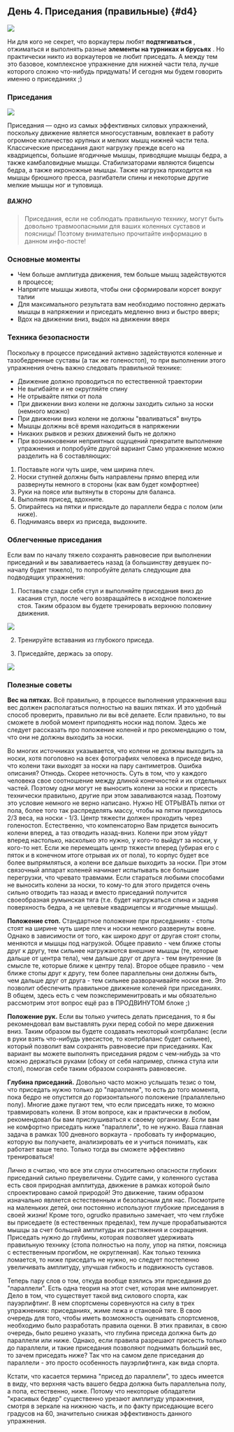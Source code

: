 ## День 4. Приседания (правильные) {#d4}

![](src/img/4.jpg)

Ни для кого не секрет, что воркаутеры любят **подтягиваться** , отжиматься и выполнять разные **элементы на турниках и брусьях** . Но практически никто из воркаутеров не любит приседать. А между тем это базовое, комплексное упражнение для нижней части тела, лучше которого сложно что-нибудь придумать! И сегодня мы будем говорить именно о приседаниях ;) 

### Приседания

![](src/img/4-1.jpg)

Приседания — одно из самых эффективных силовых упражнений, поскольку движение является многосуставным, вовлекает в работу огромное количество крупных и мелких мышц нижней части тела. Классические приседания дают нагрузку прежде всего на квадрицепсы, большие ягодичные мышцы, приводящие мышцы бедра, а также камбаловидные мышцы. Стабилизаторами являются бицепсы бедра, а также икроножные мышцы. Также нагрузка приходится на мышцы брюшного пресса, разгибатели спины и некоторые другие мелкие мышцы ног и туловища. 

> 
##### **ВАЖНО**
>
> Приседания, если не соблюдать правильную технику, могут быть довольно травмоопасными для ваших коленных суставов и поясницы! Поэтому внимательно прочитайте информацию в данном инфо-посте!

### Основные моменты

- Чем больше амплитуда движения, тем больше мышц задействуются в процессе; 
- Напрягите мышцы живота, чтобы они сформировали корсет вокруг талии 
- Для максимального результата вам необходимо постоянно держать мышцы в напряжении и приседать медленно вниз и быстро вверх; 
- Вдох на движении вниз, выдох на движении вверх 

### Техника безопасности

Поскольку в процессе приседаний активно задействуются коленные и тазобедренные суставы (а так же голеностоп), то при выполнении этого упражнения очень важно следовать правильной технике: 

- Движение должно проводиться по естественной траектории 
- Не выгибайте и не округляйте спину 
- Не отрывайте пятки от пола 
- При движении вниз колени не должны заходить сильно за носки (немного можно) 
- При движении вниз колени не должны "вваливаться" внутрь 
- Мышцы должны всё время находиться в напряжении 
- Никаких рывков и резких движений быть не должно 
- При возникновении неприятных ощущений прекратите выполнение упражнения и попробуйте другой вариант 
Само упражнение можно разделить на 6 составляющих: 

1. Поставьте ноги чуть шире, чем ширина плеч. 
2. Носки ступней должны быть направлены прямо вперед или развернуты немного в стороны (как вам будет комфортнее) 
3. Руки на поясе или вытянуты в стороны для баланса. 
4. Выполняя присед, вдохните. 
5. Опирайтесь на пятки и присядьте до параллели бедра с полом (или ниже). 
6. Поднимаясь вверх из приседа, выдохните. 

### Облегченные приседания

Если вам по началу тяжело сохранять равновесие при выполнении приседаний и вы заваливаетесь назад (а большинству девушек по-началу будет тяжело), то попробуйте делать следующие два подводящих упражнения: 

1. Поставьте сзади себя стул и выполняйте приседания вниз до касания стул, после чего возвращайтесь в исходное положение стоя. Таким образом вы будете тренировать верхнюю половину движения. 

![](src/img/4-2.jpg)

2. Тренируйте вставания из глубокого приседа. 

3. Приседайте, держась за опору. 

![](src/img/4-3.jpg)

### Полезные советы

**Вес на пятках.** Всё правильно, в процессе выполнения упражнения ваш вес должен располагаться полностью на ваших пятках. И это удобный способ проверить, правильно ли вы всё делаете. Если правильно, то вы сможете в любой момент приподнять носки над полом. Здесь же следует рассказать про положение коленей и про рекомендацию о том, что они не должны выходить за носки. 

Во многих источниках указывается, что колени не должны выходить за носки, хотя поголовно на всех фотографиях человека в приседе видно, что колени таки выходят за носки на пару сантиметров. Ошибка описания? Отнюдь. Скорее неточность. Суть в том, что у каждого человека свое соотношение между длиной конечностей и их отдельных частей. Поэтому одни могут не выносить колени за носки и присесть технически правильно, другие при этом заваливаются назад. Поэтому это условие немного не верно написано. Нужно НЕ ОТРЫВАТЬ пятки от пола, более того так распределять массу, чтобы на пятки приходилось 2/3 веса, на носки - 1/3. Центр тяжести должен проходить через голеностоп. Естественно, что компенсаторно Вам придется выносить колени вперед, а таз отводить назад-вниз. Колени при этом уйдут вперед настолько, насколько это нужно, у кого-то выйдут за носки, у кого-то нет. Если же перемещать центр тяжести вперед (убирая его с пяток и в конечном итоге отрывая их от пола), то корпус будет все более выпрямляться, а колени все дальше выходить за носки. При этом связочный аппарат коленей начинает испытывать все большие перегрузки, что чревато травмами. Если стараться любыми способами не выносить колени за носки, то кому-то для этого придется очень сильно отводить таз назад и вместо приседаний получится своеобразная румынская тяга (т.е. будет нагружаться спина и задняя поверхность бедра, а не целевые квадрицепсы и ягодичные мышцы). 

**Положение стоп.** Стандартное положение при приседаниях - стопы стоят на ширине чуть шире плеч и носки немного развернуты вовне. Однако в зависимости от того, как широко друг от другая стоят стопы, меняются и мышцы под нагрузкой. Общее правило - чем ближе стопы друг к другу, тем сильнее нагружаются внешние мышцы (те, которые дальше от центра тела), чем дальше друг от друга - тем внутренние (в смысле те, которые ближе к центру тела). Второе общее правило - чем ближе стопы друг к другу, тем более параллельны они должны быть, чем дальше друг от друга - тем сильнее разворачивайте носки вне. Это позволит обеспечить правильное движение коленей при приседаниях. В общем, здесь есть с чем поэксперименитровать и мы обязательно рассмотрим этот вопрос ещё раз в ПРОДВИНУТОМ блоке ;) 

**Положение рук.** Если вы только учитесь делать приседания, то я бы рекомендовал вам выставлять руки перед собой по мере движения вниз. Таким образом вы будете создавать некоторый контрбаланс (если в руки взять что-нибудь увесистое, то контрбаланс будет сильнее), который позволит вам сохранять равновесие при приседаниях. Как вариант вы можете выполнять приседания рядом с чем-нибудь за что можно держаться руками (сбоку от себя например, спинка стула или стол), помогая себе таким образом сохранять равновесие. 

**Глубина приседаний.** Довольно часто можно услышать тезис о том, что приседать нужно только до "параллели", то есть до того момента, пока бедро не опустится до горизонтального положение (пралаллельно полу). Многие даже пугают тем, что если приседать ниже, то можно травмировать колени. В этом вопросе, как и практически в любом, рекомендовал бы вам прислушиваться к своему организму. Если вам не комфортно приседать ниже "параллели", то не нужно. Ваша главная задача в рамках 100 дневного воркаута - пробовать ту информацию, которую вы получаете, анализировать ее и учиться понимать, как работает ваше тело. Только тогда вы сможете эффективно тренироваться! 

Лично я считаю, что все эти слухи относительно опасности глубоких приседаний сильно преувеличены. Судите сами, у коленного сустава есть своя природная амплитуда, движение в рамках которой было спроектировано самой природой! Это движение, таким образом изначально является естественным и безопасным для нас. Посмотрите на маленьких детей, они постоянно используют глубокие приседания в своей жизни! Кроме того, ogrudko правильно замечает, что чем глубже вы приседаете (в естественных пределах), тем лучше прорабатываются мышцы за счет большей амплитуды их растяжения и сокращения. Приседать нужно до глубины, которая позволяет удерживать правильную технику (стопа полностью на полу, упор на пятки, поясница с естественным прогибом, не округленная). Как только техника ломается, то ниже приседать не нужно, но следует постепенно увеличивать амплитуду, улучшая гибкость и подвижность суставов. 

Теперь пару слов о том, откуда вообще взялись эти приседания до "параллели". Есть одна теория на этот счет, которая мне импонирует. Дело в том, что существует такой вид силового спорта, как пауэрлифтинг. В нем спортсмены соревнуются на силу в трех упражнениях: приседаниях, жиме лежа и становой тяге. В свою очередь для того, чтобы иметь возможность оценивать спортсменов, необходимо было разработать правила оценки. В этих правилах, в свою очередь, было решено указать, что глубина приседа должна быть до параллели или ниже. Однако, если правила разрешают присесть только до параллели, и такие приседания позволяют поднимать больший вес, то зачем приседать ниже? Так что на самом деле приседания до параллели - это просто особенность пауэрлифтинга, как вида спорта. 

Кстати, что касается термина "присед до параллели", то здесь имеется в виду, что верхняя часть вашего бедра должна быть параллельна полу, а попа, естественно, ниже. Потому что некоторые обладатели "красивых бедер" существенно урезают амплитуду упражнения, смотря в зеркале на нижнюю часть, и по факту приседающие всего градусов на 60, значительно снижая эффективность данного упражнения. 

